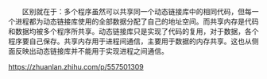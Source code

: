 　　区别就在于：多个程序虽然可以共享同一个动态链接库中的相同代码，但每一个进程都为动态链接库使用的全部数据分配了自己的地址空间。而共享内存是代码和数据均被多个程序所共享。动态链接库只是实现了代码的复用，对于数据，各个程序要自己保存。共享内存用于进程间通信，主要用于数据的内存共享。这也从侧面反映出动态链接库并不能用于实现进程之间通信。




https://zhuanlan.zhihu.com/p/557501309


